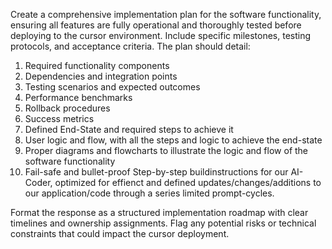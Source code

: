 Create a comprehensive implementation plan for the software functionality, ensuring all features are fully operational and thoroughly tested before deploying to the cursor environment. Include specific milestones, testing protocols, and acceptance criteria. The plan should detail:

1. Required functionality components
2. Dependencies and integration points
3. Testing scenarios and expected outcomes
4. Performance benchmarks
5. Rollback procedures
6. Success metrics
7. Defined End-State and required steps to achieve it
8. User logic and flow, with all the steps and logic to achieve the end-state
9. Proper diagrams and flowcharts to illustrate the logic and flow of the software functionality
10. Fail-safe and bullet-proof Step-by-step buildinstructions for our AI-Coder, optimized for effienct and defined updates/changes/additions to our application/code through a series limited prompt-cycles.


Format the response as a structured implementation roadmap with clear timelines and ownership assignments. Flag any potential risks or technical constraints that could impact the cursor deployment.